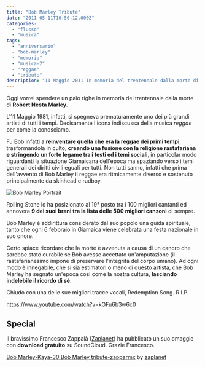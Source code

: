```yaml
---
title: "Bob Marley Tribute"
date: "2011-05-11T10:50:12.000Z"
categories:
  - "flusso"
  - "musica"
tags:
  - "anniversario"
  - "bob-marley"
  - "memoria"
  - "musica-2"
  - "reggae"
  - "tributo"
description: "11 Maggio 2011 In memoria del trentennale dalla morte di Bob Nesta Marley."
---
```


Oggi vorrei spendere un paio righe in memoria del trentennale dalla morte di **Robert Nesta Marley.**

L'11 Maggio 1981, infatti, si spegneva prematuramente uno dei più grandi artisti di tutti i tempi. Decisamente l'icona indiscussa della musica _reggae_ per come la conosciamo.

Fu Bob infatti a **reinventare quella che era la reggae dei primi tempi**, trasformandola in culto, **creando una fusione con la religione rastafariana e stringendo un forte legame tra i testi ed i temi sociali**, in particolar modo riguardanti la situazione Giamaicana dell'epoca ma spaziando verso i temi generali dei diritti civili eguali per tutti. Non tutti sanno, infatti che prima dell'avvento di Bob Marley il reggae era ritmicamente diverso e sostenuto principalmente da skinhead e rudboy.

![](https://enricodeleo.s3.eu-south-1.amazonaws.com/uploads/2011/05/Bob_Marley_by_aidan8500-565x434.jpg "Bob Marley Portrait")

Rolling Stone lo ha posizionato al 19° posto tra i 100 migliori cantanti ed annovera **9 dei suoi brani tra la lista delle 500 migliori canzoni** di sempre.

Bob Marley è addirittura considerato dal suo popolo una guida spirituale, tanto che ogni 6 febbraio in Giamaica viene celebrata una festa nazionale in suo onore.

Certo spiace ricordare che la morte è avvenuta a causa di un cancro che sarebbe stato curabile se Bob avesse accettato un'amputazione (il rastafarianesimo impone di preservare l'integrità del corpo umano). Ad ogni modo è innegabile, che si sia estimatori o meno di questo artista, che Bob Marley ha segnato un'epoca così come la nostra cultura, **lasciando indelebile il ricordo di sè**.

Chiudo con una delle sue migliori tracce vocali, Redemption Song. R.I.P.

https://www.youtube.com/watch?v=kOFu6b3w6c0

## Special

Il bravissimo Francesco Zappalà ([Zaplanet](http://soundcloud.com/zaplanet)) ha pubblicato un suo omaggio con **download gratuito** su SoundCloud. Grazie Francesco.

[Bob Marley-Kaya-30 Bob Marley tribute-zapparmx](http://soundcloud.com/zaplanet/bob-marley-kaya-30-bob-marley-tribute-zapparmx) by [zaplanet](http://soundcloud.com/zaplanet)
